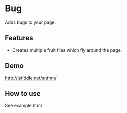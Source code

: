 Bug
===========

Adds bugs to your page. 



Features
--------

* Creates multiple fruit flies which fly around the page.


Demo
----

http://jsfiddle.net/snfmn/


How to use 
----------

See example.html 